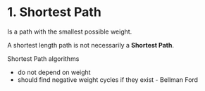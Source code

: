# 1. Shortest Path
Is a path with the smallest possible weight.  

A shortest length path is not necessarily a **Shortest Path**.

Shortest Path algorithms
* do not depend on weight
* should find negative weight cycles if they exist - Bellman Ford
